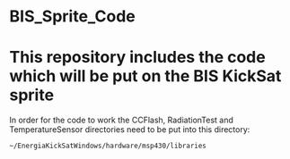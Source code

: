 BIS_Sprite_Code
===============
This repository includes the code which will be put on the BIS KickSat sprite
===============
In order for the code to work the CCFlash, RadiationTest and TemperatureSensor directories need to be put into this directory:

    ~/EnergiaKickSatWindows/hardware/msp430/libraries
